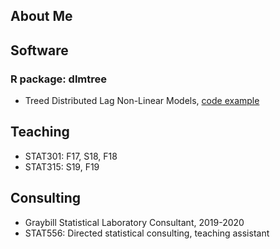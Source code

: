 ## About Me


## Software
### R package: dlmtree
- Treed Distributed Lag Non-Linear Models, [code example](https://danielmork.github.io/dlmtree/TDLNM_Example.html)

## Teaching
- STAT301: F17, S18, F18
- STAT315: S19, F19

## Consulting
- Graybill Statistical Laboratory Consultant, 2019-2020
- STAT556: Directed statistical consulting, teaching assistant
